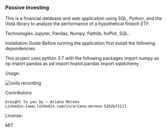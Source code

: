 ### Passive Investing ###

This is a financial database and web application using SQL, Python, and the Voilà library to analyze the performance of a hypothetical fintech ETF.

Technologies
Jupyter, Pandas, Numpy, Pathlib, hvPlot, SQL.


Installation Guide
Before running the application first install the following dependencies:

This project uses python 3.7 with the following packages
import numpy as np
import pandas as pd
import hvplot.pandas
import sqlalchemy 

Usage:

![voila recording](Starter_Code/images/volia_recording.gif)

Contributors:
    
    brought to you by ~ Ariana Moreno
    Linkedin-[www.linkedin.com/in/ariana-moreno-52b2b7211]

License:

MIT